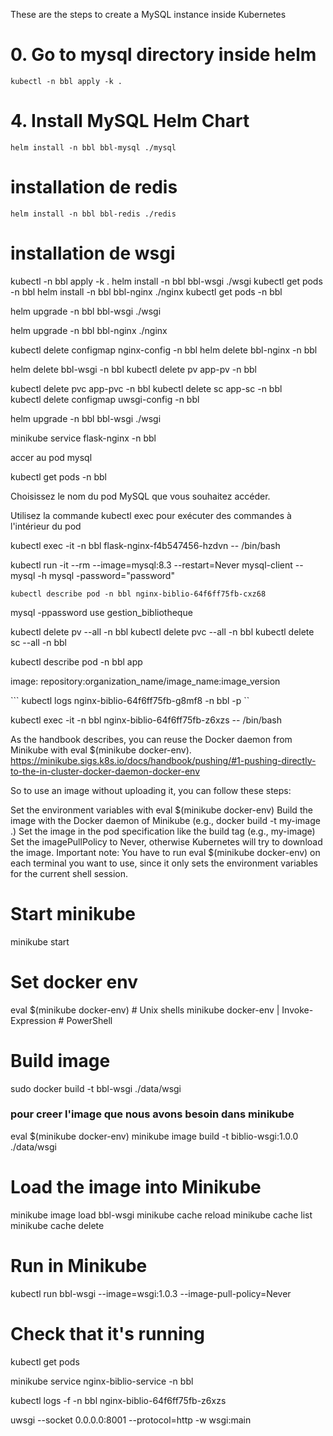 These are the steps to create a MySQL instance inside Kubernetes

# 0. Go to mysql directory inside helm
`` kubectl -n bbl apply -k . ``
# 4. Install MySQL Helm Chart
``helm install -n bbl bbl-mysql ./mysql``
# installation de redis
``helm install -n bbl bbl-redis ./redis``
# installation de wsgi


kubectl -n bbl apply -k . 
helm install -n bbl bbl-wsgi ./wsgi
kubectl get pods -n bbl
helm install -n bbl bbl-nginx ./nginx
kubectl get pods -n bbl


helm upgrade -n bbl bbl-wsgi ./wsgi


helm upgrade -n bbl bbl-nginx ./nginx

kubectl delete  configmap nginx-config -n bbl 
helm delete bbl-nginx -n bbl


helm delete bbl-wsgi -n bbl
kubectl delete  pv app-pv -n bbl  

kubectl delete  pvc app-pvc -n bbl 
kubectl delete  sc app-sc -n bbl  
kubectl delete  configmap uwsgi-config -n bbl   


helm upgrade -n bbl bbl-wsgi ./wsgi


minikube service flask-nginx -n bbl


accer au pod mysql

kubectl get pods -n bbl

Choisissez le nom du pod MySQL que vous souhaitez accéder.

Utilisez la commande kubectl exec pour exécuter des commandes à l'intérieur du pod 


kubectl exec -it -n bbl flask-nginx-f4b547456-hzdvn  -- /bin/bash

kubectl run -it --rm --image=mysql:8.3 --restart=Never mysql-client -- mysql -h mysql -password="password"

`` kubectl describe pod -n bbl nginx-biblio-64f6ff75fb-cxz68  ``

mysql -ppassword 
use gestion_bibliotheque


kubectl delete pv --all -n bbl
kubectl delete pvc --all -n bbl
kubectl delete sc --all -n bbl


kubectl describe pod -n bbl app

image: repository:organization_name/image_name:image_version


```   kubectl logs nginx-biblio-64f6ff75fb-g8mf8   -n bbl -p    ``

kubectl exec -it -n bbl nginx-biblio-64f6ff75fb-z6xzs -- /bin/bash


As the handbook describes, you can reuse the Docker daemon from Minikube with eval $(minikube docker-env).
https://minikube.sigs.k8s.io/docs/handbook/pushing/#1-pushing-directly-to-the-in-cluster-docker-daemon-docker-env

So to use an image without uploading it, you can follow these steps:

Set the environment variables with eval $(minikube docker-env)
Build the image with the Docker daemon of Minikube (e.g., docker build -t my-image .)
Set the image in the pod specification like the build tag (e.g., my-image)
Set the imagePullPolicy to Never, otherwise Kubernetes will try to download the image.
Important note: You have to run eval $(minikube docker-env) on each terminal you want to use, since it only sets the environment variables for the current shell session.


# Start minikube
minikube start

# Set docker env
eval $(minikube docker-env)             # Unix shells
minikube docker-env | Invoke-Expression # PowerShell

# Build image
sudo docker build -t bbl-wsgi ./data/wsgi

### pour creer l'image que nous avons besoin dans minikube
eval $(minikube docker-env)
minikube image build -t biblio-wsgi:1.0.0 ./data/wsgi 

# Load the image into Minikube
minikube image load bbl-wsgi
minikube cache reload
minikube cache list
minikube cache delete <image name>

# Run in Minikube
kubectl run bbl-wsgi --image=wsgi:1.0.3 --image-pull-policy=Never

# Check that it's running
kubectl get pods

minikube service nginx-biblio-service -n bbl

 kubectl logs -f -n bbl nginx-biblio-64f6ff75fb-z6xzs

uwsgi --socket 0.0.0.0:8001 --protocol=http -w wsgi:main